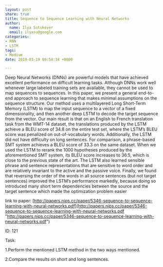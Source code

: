 ```yaml
---
layout: post
share: true
title: Sequence to Sequence Learning with Neural Networks
author:
  name: Ilya Sutskever
  email: ilyasu@google.com
categories:
- RNN
- LSTM
tags:
- Medium
date: 2019-03-19 09:54:34 +0000

---
```

Deep Neural Networks (DNNs) are powerful models that have achieved excellent performance on difficult learning tasks. Although DNNs work well whenever large labeled training sets are available, they cannot be used to map sequences to sequences. In this paper, we present a general end-to-end approach to sequence learning that makes minimal assumptions on the sequence structure. Our method uses a multilayered Long Short-Term Memory (LSTM) to map the input sequence to a vector of a fixed dimensionality, and then another deep LSTM to decode the target sequence from the vector. Our main result is that on an English to French translation task from the WMT-14 dataset, the translations produced by the LSTM achieve a BLEU score of 34.8 on the entire test set, where the LSTM’s BLEU score was penalized on out-of-vocabulary words. Additionally, the LSTM did not have difficulty on long sentences. For comparison, a phrase-based SMT system achieves a BLEU score of 33.3 on the same dataset. When we used the LSTM to rerank the 1000 hypotheses produced by the aforementioned SMT system, its BLEU score increases to 36.5, which is close to the previous state of the art. The LSTM also learned sensible phrase and sentence representations that are sensitive to word order and are relatively invariant to the active and the passive voice. Finally, we found that reversing the order of the words in all source sentences (but not target sentences) improved the LSTM’s performance markedly, because doing so introduced many short term dependencies between the source and the target sentence which made the optimization problem easier

link to paper: [http://papers.nips.cc/paper/5346-sequence-to-sequence-learning-with-neural-networks.pdf](http://papers.nips.cc/paper/5346-sequence-to-sequence-learning-with-neural-networks.pdf "http://papers.nips.cc/paper/5346-sequence-to-sequence-learning-with-neural-networks.pdf")

ID: 121

Task:

1\.Perform the mentioned LSTM  method in the two ways mentioned.

2\.Compare the results on short and long sentences.